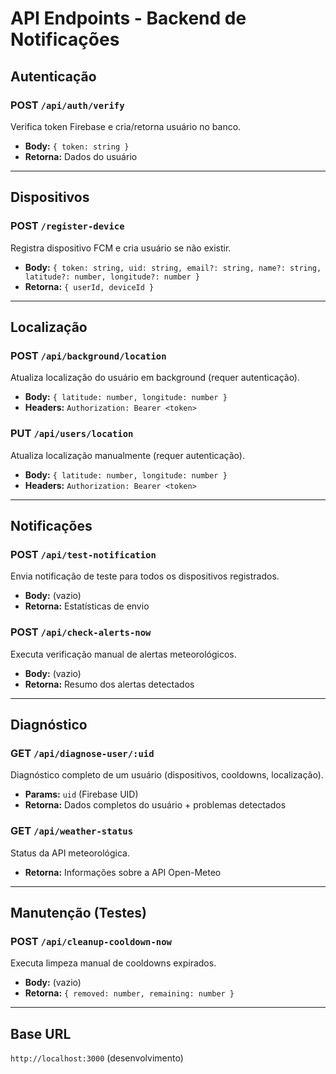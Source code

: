 # API Endpoints - Backend de Notificações

## Autenticação

### POST `/api/auth/verify`
Verifica token Firebase e cria/retorna usuário no banco.
- **Body:** `{ token: string }`
- **Retorna:** Dados do usuário

---

## Dispositivos

### POST `/register-device`
Registra dispositivo FCM e cria usuário se não existir.
- **Body:** `{ token: string, uid: string, email?: string, name?: string, latitude?: number, longitude?: number }`
- **Retorna:** `{ userId, deviceId }`

---

## Localização

### POST `/api/background/location`
Atualiza localização do usuário em background (requer autenticação).
- **Body:** `{ latitude: number, longitude: number }`
- **Headers:** `Authorization: Bearer <token>`

### PUT `/api/users/location`
Atualiza localização manualmente (requer autenticação).
- **Body:** `{ latitude: number, longitude: number }`
- **Headers:** `Authorization: Bearer <token>`

---

## Notificações

### POST `/api/test-notification`
Envia notificação de teste para todos os dispositivos registrados.
- **Body:** (vazio)
- **Retorna:** Estatísticas de envio

### POST `/api/check-alerts-now`
Executa verificação manual de alertas meteorológicos.
- **Body:** (vazio)
- **Retorna:** Resumo dos alertas detectados

---

## Diagnóstico

### GET `/api/diagnose-user/:uid`
Diagnóstico completo de um usuário (dispositivos, cooldowns, localização).
- **Params:** `uid` (Firebase UID)
- **Retorna:** Dados completos do usuário + problemas detectados

### GET `/api/weather-status`
Status da API meteorológica.
- **Retorna:** Informações sobre a API Open-Meteo

---

## Manutenção (Testes)

### POST `/api/cleanup-cooldown-now`
Executa limpeza manual de cooldowns expirados.
- **Body:** (vazio)
- **Retorna:** `{ removed: number, remaining: number }`

---

## Base URL
`http://localhost:3000` (desenvolvimento)

